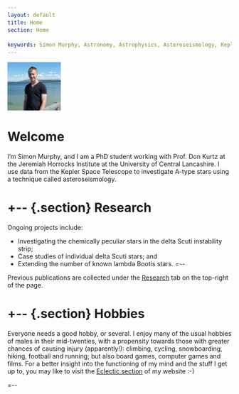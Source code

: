 ```yaml
---
layout: default
title: Home
section: Home

keywords: Simon Murphy, Astronomy, Astrophysics, Asteroseismology, Kepler, Jeremiah Horrocks Institute, delta Scuti, chemical peculiar, A-type star, Am star, Fourier, Nyquist
---
```


<img class='inset right' src='/images/simon_murphy.jpg' title='Simon Murphy' alt='Simon @ Yellowstone National Park' width='120px' />

Welcome
=======

I’m Simon Murphy, and I am a PhD student working with Prof. Don Kurtz at the Jeremiah Horrocks Institute at the University of Central Lancashire. I use data from the Kepler Space Telescope to investigate A-type stars using a technique called asteroseismology.

+-- {.section}
Research
========

Ongoing projects include:

* Investigating the chemically peculiar stars in the delta Scuti instability strip;
* Case studies of individual delta Scuti stars; and
* Extending the number of known lambda Bootis stars.
=--

Previous publications are collected under the [Research](/research) tab on the top-right of the page.

+-- {.section}
Hobbies
=======

Everyone needs a good hobby, or several. I enjoy many of the usual hobbies of males in their mid-twenties, with a propensity towards those with greater chances of causing injury (apparently!): climbing, cycling, snowboarding, hiking, football and running; but also board games, computer games and films. For a better insight into the functioning of my mind and the stuff I get up to, you may like to visit the [Eclectic section](/eclectic) of my website :-)

=--
